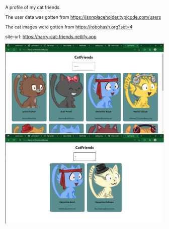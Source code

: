 A profile of my cat friends.

The user data was gotten from https://jsonplaceholder.typicode.com/users

The cat images were gotten from https://robohash.org?set=4

site-url: https://harry-cat-friends.netlify.app

<img src="./src/assets/cat-preview-2.png" alt="preview-2" />

<img src="./src/assets/cat-preview-1.png" alt="preview-1" />
